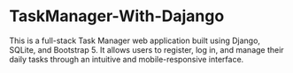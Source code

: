 # TaskManager-With-Dajango
This is a full-stack Task Manager web application built using Django, SQLite, and Bootstrap 5. It allows users to register, log in, and manage their daily tasks through an intuitive and mobile-responsive interface.

